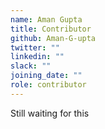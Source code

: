 ```yaml
---
name: Aman Gupta
title: Contributor
github: Aman-G-upta
twitter: ""
linkedin: ""
slack: ""
joining_date: ""
role: contributor
---
```


Still waiting for this
